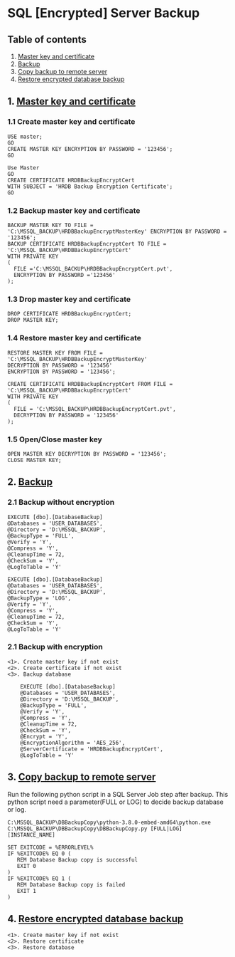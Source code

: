 # SQL [Encrypted] Server Backup

<a name="Table of contents"></a>
## Table of contents

1. [Master key and certificate](#1.-Master-key-and-certificate)
2. [Backup](#2.-Backup)
3. [Copy backup to remote server](#3.-Copy-backup-to-remote-server)
4. [Restore encrypted database backup](#4.-Restore-encrypted-database-backup)

<a href="1. Master key and certificate"></a>
## 1. [Master key and certificate](#Table-of-contents)

### 1.1 Create master key and certificate

	USE master;  
	GO  
	CREATE MASTER KEY ENCRYPTION BY PASSWORD = '123456';  
	GO  
	
	Use Master  
	GO  
	CREATE CERTIFICATE HRDBBackupEncryptCert  
	WITH SUBJECT = 'HRDB Backup Encryption Certificate';
	GO

### 1.2 Backup master key and certificate

	BACKUP MASTER KEY TO FILE = 'C:\MSSQL_BACKUP\HRDBBackupEncryptMasterKey' ENCRYPTION BY PASSWORD = '123456';
	BACKUP CERTIFICATE HRDBBackupEncryptCert TO FILE = 'C:\MSSQL_BACKUP\HRDBBackupEncryptCert'
	WITH PRIVATE KEY
	(
	  FILE ='C:\MSSQL_BACKUP\HRDBBackupEncryptCert.pvt',
	  ENCRYPTION BY PASSWORD ='123456'
	);

### 1.3 Drop master key and certificate

	DROP CERTIFICATE HRDBBackupEncryptCert;
	DROP MASTER KEY;

### 1.4 Restore master key and certificate

	RESTORE MASTER KEY FROM FILE = 'C:\MSSQL_BACKUP\HRDBBackupEncryptMasterKey'
	DECRYPTION BY PASSWORD = '123456'  
	ENCRYPTION BY PASSWORD = '123456';

	CREATE CERTIFICATE HRDBBackupEncryptCert FROM FILE = 'C:\MSSQL_BACKUP\HRDBBackupEncryptCert'
	WITH PRIVATE KEY
	(
	  FILE = 'C:\MSSQL_BACKUP\HRDBBackupEncryptCert.pvt',   
	  DECRYPTION BY PASSWORD = '123456'
	);

### 1.5 Open/Close master key

	OPEN MASTER KEY DECRYPTION BY PASSWORD = '123456';
	CLOSE MASTER KEY;

<a name="Backup"></a>
## 2. [Backup](#Table-of-contents)

### 2.1 Backup without encryption

	EXECUTE [dbo].[DatabaseBackup]
	@Databases = 'USER_DATABASES',
	@Directory = 'D:\MSSQL_BACKUP',
	@BackupType = 'FULL',
	@Verify = 'Y',
    @Compress = 'Y',
	@CleanupTime = 72,
	@CheckSum = 'Y',
	@LogToTable = 'Y'

	EXECUTE [dbo].[DatabaseBackup]
	@Databases = 'USER_DATABASES',
	@Directory = 'D:\MSSQL_BACKUP',
	@BackupType = 'LOG',
	@Verify = 'Y',
    @Compress = 'Y',
	@CleanupTime = 72,
	@CheckSum = 'Y',
	@LogToTable = 'Y'

### 2.1 Backup with encryption

	<1>. Create master key if not exist
	<2>. Create certificate if not exist
	<3>. Backup database

		EXECUTE [dbo].[DatabaseBackup]
		@Databases = 'USER_DATABASES',
		@Directory = 'D:\MSSQL_BACKUP',
		@BackupType = 'FULL',
		@Verify = 'Y',
	    @Compress = 'Y',
		@CleanupTime = 72,
		@CheckSum = 'Y',
		@Encrypt = 'Y',
		@EncryptionAlgorithm = 'AES_256',
		@ServerCertificate = 'HRDBBackupEncryptCert',
		@LogToTable = 'Y'

<a name="Copy backup to remote server"></a>
## 3. [Copy backup to remote server](#Table-of-contents)

Run the following python script in a SQL Server Job step after backup. This python script need a parameter(FULL or LOG) to decide backup database or log.

	C:\MSSQL_BACKUP\DBBackupCopy\python-3.8.0-embed-amd64\python.exe C:\MSSQL_BACKUP\DBBackupCopy\DBBackupCopy.py [FULL|LOG] [INSTANCE_NAME]
	
	SET EXITCODE = %ERRORLEVEL% 
	IF %EXITCODE% EQ 0 ( 
	   REM Database Backup copy is successful
	   EXIT 0
	)
	IF %EXITCODE% EQ 1 (
	   REM Database Backup copy is failed
	   EXIT 1
	)

<a name="Restore encrypted database backup"></a>
## 4. [Restore encrypted database backup](#Table-of-contents)

	<1>. Create master key if not exist
	<2>. Restore certificate
	<3>. Restore database
